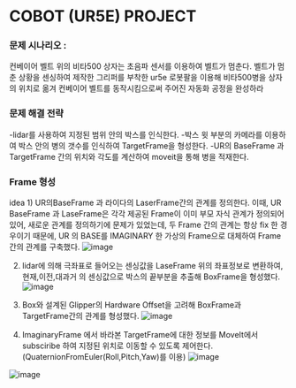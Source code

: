 # COBOT (UR5E) PROJECT

### 문제 시나리오 : 
컨베이어 벨트 위의 비타500 상자는 초음파 센서를 이용하여 벨트가 멈춘다. 벨트가 멈춘 상황을 센싱하여 제작한 그리퍼를 부착한
ur5e 로봇팔을 이용해 비타500병을 상자의 위치로 옮겨 컨베이어 벨트를 동작시킴으로써 주어진 자동화 공정을 완성하라



### 문제 해결 전략 
  -lidar를 사용하여 지정된 범위 안의 박스를 인식한다.
  -박스 윗 부분의 카메라를 이용하여 박스 안의 병의 갯수를 인식하여 TargetFrame을 형성한다.
  -UR의 BaseFrame 과 TargetFrame 간의 위치와 각도를 계산하여 moveit을 통해 병을 적재한다.


### Frame 형성 

idea 1) UR의BaseFrame 과 라이다의 LaserFrame간의 관계를 정의한다. 이때, UR BaseFrame 과 LaseFrame은 
각각 제공된 Frame이 이미 부모 자식 관계가 정의되어 있어, 새로운 관계를 정의하기에 문제가 있었는데,
두 Frame 간의 관계는 항상 fix 한 경우이기 때문에, UR 의 BASE를 IMAGINARY 한 가상의 Frame으로 대체하여 
Frame간의 관계를 구축했다.
![image](https://user-images.githubusercontent.com/70446214/102933634-f1cee600-44e5-11eb-9bf6-dcb3d7d2ae70.png)

2) lidar에 의해 극좌표로 들어오는 센싱값을 LaseFrame 위의 좌표정보로 변환하여, 현재,이전,대과거 의 센싱값으로
박스의 끝부분을 추출해 BoxFrame을 형성했다.
![image](https://user-images.githubusercontent.com/70446214/102933703-15922c00-44e6-11eb-9dbe-8603c879cb39.png)


3) Box와 설계된 Glipper의 Hardware Offset을 고려해 BoxFrame과 TargetFrame간의 관계를 형성했다.
![image](https://user-images.githubusercontent.com/70446214/102933744-2d69b000-44e6-11eb-845a-6e1cadb4209f.png)

4) ImaginaryFrame 에서 바라본 TargetFrame에 대한 정보를 MoveIt에서 subsciribe 하여 지정된 위치로 이동할 수 있도록 
제어한다. (QuaternionFromEuler(Roll,Pitch,Yaw)를 이용)
![image](https://user-images.githubusercontent.com/70446214/102933814-59853100-44e6-11eb-8974-9eda45052785.png)

![image](https://user-images.githubusercontent.com/70446214/102933976-9c470900-44e6-11eb-9537-b439df5da6c5.png)


